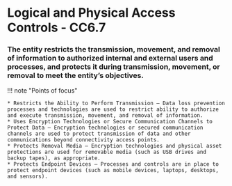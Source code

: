 # Logical and Physical Access Controls - CC6.7

### The entity restricts the transmission, movement, and removal of information to authorized internal and external users and processes, and protects it during transmission, movement, or removal to meet the entity’s objectives.

!!! note "Points of focus"

    * Restricts the Ability to Perform Transmission — Data loss prevention processes and technologies are used to restrict ability to authorize and execute transmission, movement, and removal of information.
    * Uses Encryption Technologies or Secure Communication Channels to Protect Data — Encryption technologies or secured communication channels are used to protect transmission of data and other communications beyond connectivity access points.
    * Protects Removal Media — Encryption technologies and physical asset protections are used for removable media (such as USB drives and backup tapes), as appropriate.
    * Protects Endpoint Devices — Processes and controls are in place to protect endpoint devices (such as mobile devices, laptops, desktops, and sensors).
